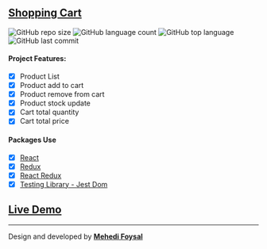 ## [Shopping Cart](https://mf-shopping-cart-redux.netlify.app/)

![GitHub repo size](https://img.shields.io/github/repo-size/MF-Redux-Projects/Shopping-Cart?style=plastic)
![GitHub language count](https://img.shields.io/github/languages/count/MF-Redux-Projects/Shopping-Cart?style=plastic)
![GitHub top language](https://img.shields.io/github/languages/top/MF-Redux-Projects/Shopping-Cart?style=plastic)
![GitHub last commit](https://img.shields.io/github/last-commit/MF-Redux-Projects/Shopping-Cart?color=red&style=plastic)


#### Project Features:

- [x] Product List
- [x] Product add to cart
- [x] Product remove from cart
- [x] Product stock update
- [x] Cart total quantity
- [x] Cart total price

#### Packages Use
- [x] [React](https://reactjs.org/)
- [x] [Redux](https://redux.js.org/)
- [x] [React Redux](https://react-redux.js.org/)
- [x] [Testing Library - Jest Dom](https://testing-library.com/docs/ecosystem-jest-dom/)

## [Live Demo](https://mf-shopping-cart-redux.netlify.app/)

---
Design and developed by **[Mehedi Foysal](https://github.com/mehedifoysal)**